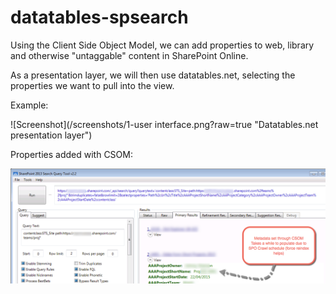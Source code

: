 # datatables-spsearch

Using the Client Side Object Model, we can add properties to web, library and otherwise "untaggable" content in SharePoint Online.

As a presentation layer, we will then use datatables.net, selecting the properties we want to pull into the view.

Example:

![Screenshot](/screenshots/1-user interface.png?raw=true "Datatables.net presentation layer")

Properties added with CSOM:

![Screenshot](/screenshots/2-search-properties.png?raw=true "SP Search Query Tool view")